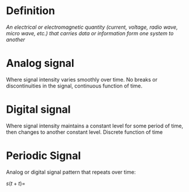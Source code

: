 # Definition

*An electrical or electromagnetic quantity (current, voltage, radio wave, micro wave, etc.) that carries data or information form one system to another*

# Analog signal

Where signal intensity varies smoothly over time. No breaks or discontinuities in the signal, continuous function of time.

# Digital signal

Where signal intensity maintains a constant level for some period of time, then changes to another constant level. Discrete function of time

# Periodic Signal

Analog or digital signal pattern that repeats over time:

$s(t+t) =$